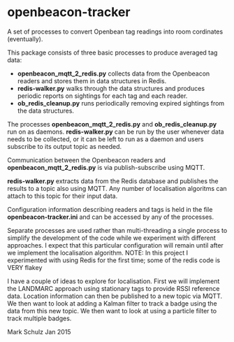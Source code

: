 # openbeacon-tracker
A set of processes to convert Openbean tag readings into room cordinates (eventually).

This package consists of three basic processes to produce averaged tag data:

+ **openbeacon\_mqtt\_2\_redis.py** collects data from the Openbeacon readers and stores them in data structures in Redis.
+ **redis-walker.py** walks through the data structures and produces periodic reports on sightings for each tag and each reader.
+ **ob\_redis\_cleanup.py** runs periodically removing expired sightings from the data structures.

The processes **openbeacon\_mqtt\_2_redis.py** and **ob\_redis\_cleanup.py** run on as daemons. **redis-walker.py** can be run by the user whenever data needs to be collected, or it can be left to run as a daemon and users subscribe to its output topic as needed.

Communication between the Openbeacon readers and **openbeacon\_mqtt\_2\_redis.py** is via publish-subscribe using MQTT. 

**redis-walker.py** extracts data from the Redis database and publishes the results to a topic also using MQTT. Any number of localisation algoritms can attach to this topic for their input data.

Configuration information describing readers and tags is held in the file **openbeacon-tracker.ini** and can be accessed by any of the processes.

Separate processes are used rather than multi-threading a single process to simplify the development of the code while we experiment with different approaches.  I expect that this particular configuration will remain until after we implement the localisation algorithm. NOTE: In this project I experimented with using Redis for the first time; some of the redis code is VERY flakey 

I have a couple of ideas to explore for localisation. First we will implement the LANDMARC approach using stationary tags to provide RSSI reference data.  Location information can then be published to a new topic via MQTT. We then want to look at adding a Kalman filter to track a badge using the data from this new topic.  We then want to look at using a particle filter to track multiple badges.

Mark Schulz
Jan 2015
